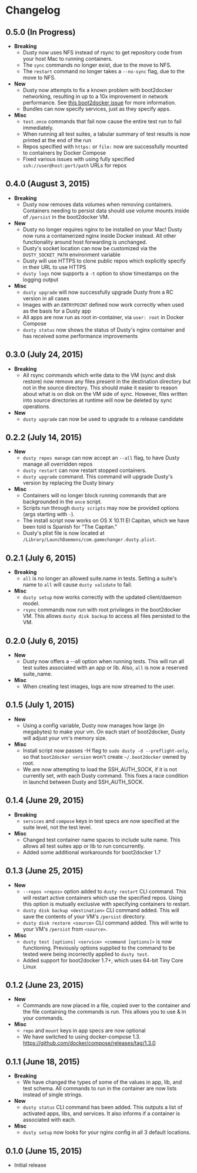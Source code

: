 # Changelog

## 0.5.0 (In Progress)

* **Breaking**
    * Dusty now uses NFS instead of rsync to get repository code from your host Mac to running containers.
    * The `sync` commands no longer exist, due to the move to NFS.
    * The `restart` command no longer takes a `--no-sync` flag, due to the move to NFS.
* **New**
    * Dusty now attempts to fix a known problem with boot2docker networking, resulting in up to a 10x improvement in network performance. See [this boot2docker issue](https://github.com/boot2docker/boot2docker/issues/1022) for more information.
    * Bundles can now specify services, just as they specify apps.
* **Misc**
    * `test.once` commands that fail now cause the entire test run to fail immediately.
    * When running all test suites, a tabular summary of test results is now printed at the end of the run
    * Repos specified with `https:` or `file:` now are successfully mounted to containers by Docker Compose
    * Fixed various issues with using fully specified `ssh://user@host:port/path` URLs for repos

## 0.4.0 (August 3, 2015)

* **Breaking**
    * Dusty now removes data volumes when removing containers. Containers needing to persist data should use volume mounts inside of `/persist` in the boot2docker VM.
* **New**
    * Dusty no longer requires nginx to be installed on your Mac! Dusty now runs a containerized nginx inside Docker instead. All other functionality around host forwarding is unchanged.
    * Dusty's socket location can now be customized via the `DUSTY_SOCKET_PATH` environment variable
    * Dusty will use HTTPS to clone public repos which explicitly specify in their URL to use HTTPS
    * `dusty logs` now supports a `-t` option to show timestamps on the logging output
* **Misc**
    * `dusty upgrade` will now successfully upgrade Dusty from a RC version in all cases
    * Images with an `ENTRYPOINT` defined now work correctly when used as the basis for a Dusty app
    * All apps are now run as root in-container, via `user: root` in Docker Compose
    * `dusty status` now shows the status of Dusty's nginx container and has received some performance improvements

## 0.3.0 (July 24, 2015)
* **Breaking**
    * All rsync commands which write data to the VM (sync and disk restore) now remove any files present in the destination directory but not in the source directory. This should make it easier to reason about what is on disk on the VM side of sync. However, files written into source directories at runtime will now be deleted by sync operations.
* **New**
    * `dusty upgrade` can now be used to upgrade to a release candidate

## 0.2.2 (July 14, 2015)
* **New**
    * `dusty repos manage` can now accept an `--all` flag, to have Dusty manage all overridden repos
    * `dusty restart` can now restart stopped containers.
    * `dusty upgrade` command.  This command will upgrade Dusty's version by replacing the Dusty binary
* **Misc**
    * Containers will no longer block running commands that are backgrounded in the `once` script.
    * Scripts run through `dusty scripts` may now be provided options (args starting with `-`).
    * The install script now works on OS X 10.11 El Capitan, which we have been told is Spanish for "The Capitan."
    * Dusty's plist file is now located at `/Library/LaunchDaemons/com.gamechanger.dusty.plist`.

## 0.2.1 (July 6, 2015)
* **Breaking**
    * `all` is no longer an allowed suite.name in tests.  Setting a suite's name to `all` will cause `dusty validate` to fail.
* **Misc**
    * `dusty setup` now works correctly with the updated client/daemon model.
    * `rsync` commands now run with root privileges in the boot2docker VM. This allows `dusty disk backup` to access all files persisted to the VM.

## 0.2.0 (July 6, 2015)
* **New**
    * Dusty now offers a --all option when running tests.  This will run all test suites associated with an app or lib. Also, `all` is now a reserved suite_name.
* **Misc**
    * When creating test images, logs are now streamed to the user.

## 0.1.5 (July 1, 2015)
* **New**
    * Using a config variable, Dusty now manages how large (in megabytes) to make your vm.  On each start of boot2docker, Dusty will adjust your vm's memory size.
* **Misc**
    * Install script now passes -H flag to `sudo dusty -d --preflight-only`, so that `boot2docker version` won't create `~/.boot2docker` owned by root.
    * We are now attempting to load the SSH_AUTH_SOCK, if it is not currently set, with each Dusty command. This fixes a race condition in launchd between Dusty and SSH_AUTH_SOCK.

## 0.1.4 (June 29, 2015)
* **Breaking**
    * `services` and `compose` keys in test specs are now specified at the suite level, not the test level.
* **Misc**
    * Changed test container name spaces to include suite name. This allows all test suites app or lib to run concurrently.
    * Added some additional workarounds for boot2docker 1.7

## 0.1.3 (June 25, 2015)
* **New**
    * `--repos <repos>` option added to `dusty restart` CLI command.  This will restart active containers which use the specified repos.  Using this option is mutually exclusive with specifying containers to restart.
    * `dusty disk backup <destination>` CLI command added.  This will save the contents of your VM's `/persist` directory.
    * `dusty disk restore <source>` CLI command added.  This will write to your VM's `/persist` from `<source>`.
* **Misc**
    * `dusty test [options] <service> <command [options]>` is now functioning. Previously options supplied to the command to be tested were being incorrectly applied to `dusty test`.
    * Added support for boot2docker 1.7+, which uses 64-bit Tiny Core Linux

## 0.1.2 (June 23, 2015)
* **New**
    * Commands are now placed in a file, copied over to the container and the file containing the commands is run. This allows you to use & in your commands.
* **Misc**
    * `repo` and `mount` keys in app specs are now optional
    * We have switched to using docker-compose 1.3. https://github.com/docker/compose/releases/tag/1.3.0

## 0.1.1 (June 18, 2015)
* **Breaking**
    * We have changed the types of some of the values in app, lib, and test schema.  All commands to run in the container are now lists instead of single strings.
* **New**
    * `dusty status` CLI command has been added.  This outputs a list of activated apps, libs, and services. It also informs if a container is associated with each.
* **Misc**
    * `dusty setup` now looks for your nginx config in all 3 default locations.

## 0.1.0 (June 15, 2015)
  * Initial release
